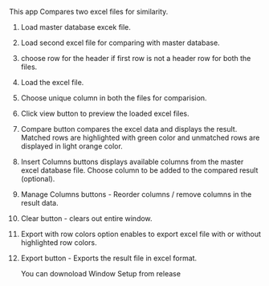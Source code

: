 This app Compares two excel files for similarity.

1. Load master database excek file.
2. Load second excel file for comparing with master database.
3. choose row for the header if first row is not a header row for both the files.
4. Load the excel file.
5. Choose unique column in both the files for comparision.
6. Click view button to preview the loaded excel files.
7. Compare button compares the excel data and displays the result. Matched rows are highlighted with green color and unmatched rows are displayed in light orange color.
8. Insert Columns buttons displays available columns from the master excel database file. Choose column to be added to the compared result (optional).
9. Manage Columns buttons - Reorder columns / remove columns in the result data.
10. Clear button - clears out entire window.
11. Export with row colors option enables to export excel file with or without highlighted row colors.
12. Export button - Exports the result file in excel format.

    You can downoload Window Setup from release
